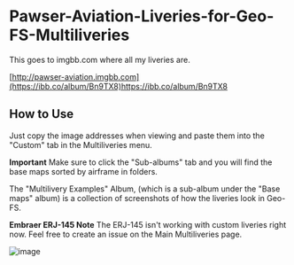 # Pawser-Aviation-Liveries-for-Geo-FS-Multiliveries
This goes to imgbb.com where all my liveries are. 

[http://pawser-aviation.imgbb.com](https://ibb.co/album/Bn9TX8)https://ibb.co/album/Bn9TX8

## How to Use
Just copy the image addresses when viewing and paste them into the "Custom" tab in the Multiliveries menu.

**Important** 
Make sure to click the "Sub-albums" tab and you will find the base maps sorted by airframe in folders. 

The "Multilivery Examples" Album, (which is a sub-album under the "Base maps" album) is a collection of screenshots of how the liveries look in Geo-FS.

**Embraer ERJ-145 Note**
The ERJ-145 isn't working with custom liveries right now. Feel free to create an issue on the Main Multiliveries page.

![image](https://github.com/thedolphinsfan1/Pawser-Aviation-Liveries-for-Geo-FS-Multiliveries/assets/111387425/5a548bb5-39d6-47d3-951b-428ba98632cf)


